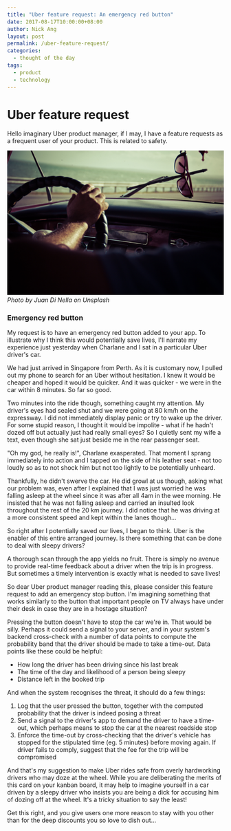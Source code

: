```yaml
---
title: "Uber feature request: An emergency red button"
date: 2017-08-17T10:00:00+08:00
author: Nick Ang
layout: post
permalink: /uber-feature-request/
categories:
  - thought of the day
tags:
  - product
  - technology
---
```


# Uber feature request

Hello imaginary Uber product manager, if I may, I have a feature requests as a frequent user of your product. This is related to safety.

![man driving behind wheel](/assets/images/driving_min.jpg)
_Photo by Juan Di Nella on Unsplash_

<!--more-->

### Emergency red button

My request is to have an emergency red button added to your app. To illustrate why I think this would potentially save lives, I'll narrate my experience just yesterday when Charlane and I sat in a particular Uber driver's car.

We had just arrived in Singapore from Perth. As it is customary now, I pulled out my phone to search for an Uber without hesitation. I knew it would be cheaper and hoped it would be quicker. And it was quicker - we were in the car within 8 minutes. So far so good.

Two minutes into the ride though, something caught my attention. My driver's eyes had sealed shut and we were going at 80 km/h on the expressway. I did not immediately display panic or try to wake up the driver. For some stupid reason, I thought it would be impolite - what if he hadn't dozed off but actually just had really small eyes? So I quietly sent my wife a text, even though she sat just beside me in the rear passenger seat.

"Oh my god, he really is!", Charlane exasperated. That moment I sprang immediately into action and I tapped on the side of his leather seat - not too loudly so as to not shock him but not too lightly to be potentially unheard.

Thankfully, he didn't swerve the car. He did growl at us though, asking what our problem was, even after I explained that I was just worried he was falling asleep at the wheel since it was after all 4am in the wee morning. He insisted that he was not falling asleep and carried an insulted look throughout the rest of the 20 km journey. I did notice that he was driving at a more consistent speed and kept within the lanes though...

So right after I potentially saved our lives, I began to think. Uber is the enabler of this entire arranged journey. Is there something that can be done to deal with sleepy drivers?

A thorough scan through the app yields no fruit. There is simply no avenue to provide real-time feedback about a driver when the trip is in progress. But sometimes a timely intervention is exactly what is needed to save lives!

So dear Uber product manager reading this, please consider this feature request to add an emergency stop button. I'm imagining something that works similarly to the button that important people on TV always have under their desk in case they are in a hostage situation?

Pressing the button doesn't have to stop the car we're in. That would be silly. Perhaps it could send a signal to your server, and in your system's backend cross-check with a number of data points to compute the probability band that the driver should be made to take a time-out. Data points like these could be helpful:

- How long the driver has been driving since his last break
- The time of the day and likelihood of a person being sleepy
- Distance left in the booked trip

And when the system recognises the threat, it should do a few things:

1. Log that the user pressed the button, together with the computed probability that the driver is indeed posing a threat
2. Send a signal to the driver's app to demand the driver to have a time-out, which perhaps means to stop the car at the nearest roadside stop
3. Enforce the time-out by cross-checking that the driver's vehicle has stopped for the stipulated time (eg. 5 minutes) before moving again. If driver fails to comply, suggest that the fee for the trip will be compromised

And that's my suggestion to make Uber rides safe from overly hardworking drivers who may doze at the wheel. While you are deliberating the merits of this card on your kanban board, it may help to imagine yourself in a car driven by a sleepy driver who insists you are being a dick for accusing him of dozing off at the wheel. It's a tricky situation to say the least!

Get this right, and you give users one more reason to stay with you other than for the deep discounts you so love to dish out...
